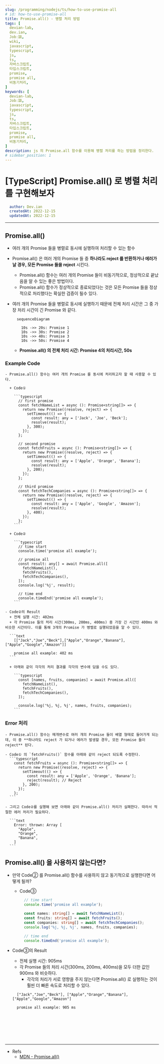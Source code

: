 ```yaml
---
slug: /programming/nodejs/ts/how-to-use-promise-all
# id: how-to-use-promise-all
title: Promise.all() - 병렬 처리 방법
tags: [
  devian-lab, 
  dev.ian,
  Jobː談,
  wiki,
  javascript,
  typescript,
  js,
  ts,
  자바스크립트,
  타입스크립트,
  promise,
  promise all,
  비동기처리,
]
keywords: [
  devian-lab,
  Jobː談,
  javascript,
  typescript,
  js,
  ts,
  자바스크립트,
  타입스크립트,
  promise,
  promise all,
  비동기처리,
]
description: js 의 Promise.all 함수를 이용해 병렬 처리를 하는 방법을 정리한다.
# sidebar_position: 1
---
```


<!--title -->
# [TypeScript] Promise.all() 로 병렬 처리를 구현해보자
<!--//title -->

<!-- 
```json
{
  "author": "Dev.ian",
  "createdAt": "2022-12-15",
  "updatedAt": "2022-12-15"
}
``` 
-->

```yaml
  author: Dev.ian
  createdAt: 2022-12-15
  updatedAt: 2022-12-15
```


---


## Promise.all()

  - 여러 개의 Promise 들을 병렬로 동시에 실행하여 처리할 수 있는 함수
  - Promise.all() 은 여러 개의 Promise 들 중 **하나라도 reject 를 반환하거나 에러가 날 경우, 모든 Promise 들을 reject** 시킨다.
    + Promise.all() 함수는 여러 개의 Promise 들이 비동기적으로, 정상적으로 끝났음을 알 수 있는 좋은 방법이다. 
    + Promise.all() 함수가 정상적으로 종료되었다는 것은 모든 Promise 들을 정상적으로 처리했다는 확실한 검증이 될수 있다.
  - 여러 개의 Promise 들을 병렬로 동시에 실행하기 때문에 전체 처리 시간은 그 중 가장 처리 시간이 긴 Promise 와 같다.

    ```mermaid
      sequenceDiagram

        10s ->> 20s: Promise 1
        10s ->> 30s: Promise 2
        10s ->> 40s: Promise 3
        10s ->> 50s: Promise 4
    ```

    + **Promise.all() 의 전체 처리 시간: Promise 4의 처리시간, 50s**


  ### Example Code

    - Promise.all() 함수는 여러 개의 Promise 를 동시에 처리하고자 할 때 사용할 수 있다.

      + Code①

        ```typescript
          // first promise
          const fetchNameList = async (): Promise<string[]> => {
            return new Promise((resolve, reject) => {
              setTimeout(() => {
                const result: any = ['Jack', 'Joe', 'Beck'];
                resolve(result);
              }, 300);
            });
          };

          // second promise
          const fetchFruits = async (): Promise<string[]> => {
            return new Promise((resolve, reject) => {
              setTimeout(() => {
                const result: any = ['Apple', 'Orange', 'Banana'];
                resolve(result);
              }, 200);
            });
          };

          // third promise
          const fetchTechCompanies = async (): Promise<string[]> => {
            return new Promise((resolve, reject) => {
              setTimeout(() => {
                const result: any = ['Apple', 'Google', 'Amazon'];
                resolve(result);
              }, 400);
            });
          };
        ```
    
      + Code②

        ```typescript
          // time start
          console.time('promise all example');

          // promise all
          const result: any[] = await Promise.all([
            fetchNameList(),
            fetchFruits(),
            fetchTechCompanies(),
          ]);
          console.log('%j', result);

          // time end
          console.timeEnd('promise all example');
        ```
    
    - Code②의 Result
      + 전체 실행 시간: 402ms
      + 각 Promise 들의 처리 시간(300ms, 200ms, 400ms) 중 가장 긴 시간인 400ms 와 비슷한 시간이다. 이를 통해 3개의 Promise 가 병렬로 실행되었음을 알 수 있다.
    
      ```text
        [["Jack","Joe","Beck"],["Apple","Orange","Banana"],["Apple","Google","Amazon"]]

        promise all example: 402 ms
      ```
    
      + 아래와 같이 각각의 처리 결과를 각각의 변수에 담을 수도 있다.
          
        ```typescript
          const [names, fruits, companies] = await Promise.all([
            fetchNameList(),
            fetchFruits(),
            fetchTechCompanies(),
          ]);
          
          console.log('%j, %j, %j', names, fruits, companies);
        ```
    
  ### Error 처리

    - Promise.all() 함수는 메개변수로 여러 개의 Promise 들이 배열 형태로 들어가게 되는데, 이 중 **하나라도 reject 가 되거나 에러가 발생할 경우, 모든 Promise 들이 reject** 된다. 

    - Code① 의 `fetchFruits()` 함수를 아래와 같이 reject 되도록 수정한다.
      ```typescript
        const fetchFruits = async (): Promise<string[]> => {
          return new Promise((resolve, reject) => {
            setTimeout(() => {
              const result: any = ['Apple', 'Orange', 'Banana'];
              reject(result); // Reject
            }, 200);
          });
        };
      ```

    - 그리고 Code②를 실행해 보면 아래와 같이 Promise.all() 처리가 실패한다. 따라서 적절한 에러 처리가 필요하다.

      ```text
        Error: thrown: Array [
          "Apple",
          "Orange",
          "Banana",
        ]
      ```

## Promise.all() 을 사용하지 않는다면?

  - 만약 Code② 를 Promise.all() 함수를 사용하지 않고 동기적으로 실행한다면 어떻게 될까?

    + Code③
      
      ```typescript
        // time start
        console.time('promise all example');

        const names: string[] = await fetchNameList();
        const fruits: string[] = await fetchFruits();
        const companies: string[] = await fetchTechCompanies();
        console.log('%j, %j, %j', names, fruits, companies);

        // time end
        console.timeEnd('promise all example');
      ```
    
  - Code③의 Result
    + 전체 실행 시간: 905ms
    + 각 Promise 들의 처리 시간(300ms, 200ms, 400ms)을 모두 더한 값인 900ms 와 비슷하다. 
      - 각각의 처리가 서로 영향을 주지 않는다면 Promise.all() 로 실행하는 것이 훨씬 더 빠른 속도로 처리할 수 있다.
    
    ```text
      ["Jack","Joe","Beck"], ["Apple","Orange","Banana"], ["Apple","Google","Amazon"]

      promise all example: 905 ms
    ```








<br /><br /><br /><br /><br />

--- 
- Refs
  + [MDN - Promise.all()](https://developer.mozilla.org/en-US/docs/Web/JavaScript/Reference/Global_Objects/Promise/all)

